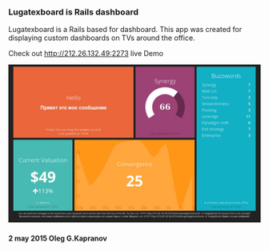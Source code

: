 ### Lugatexboard is Rails dashboard

Lugatexboard is a Rails based for dashboard.
This app was created for displaying custom dashboards on TVs around the office.


Check out http://212.26.132.49:2273 live Demo

![lugatexboard](/lugatexboard.jpg "Rails App")

#### 2 may 2015 Oleg G.Kapranov
